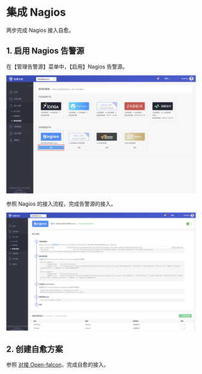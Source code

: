# 集成 Nagios

两步完成 Nagios 接入自愈。

## 1. 启用 Nagios 告警源

在【管理告警源】菜单中，【启用】Nagios 告警源。

![-w1678](media/15681924662592.jpg)

参照 Nagios 的接入流程，完成告警源的接入。

![-w1679](media/15681925671561.jpg)


## 2. 创建自愈方案

参照 [对接 Open-falcon](Integrated_Openfalcon.md#Add_FTA)，完成自愈的接入。
